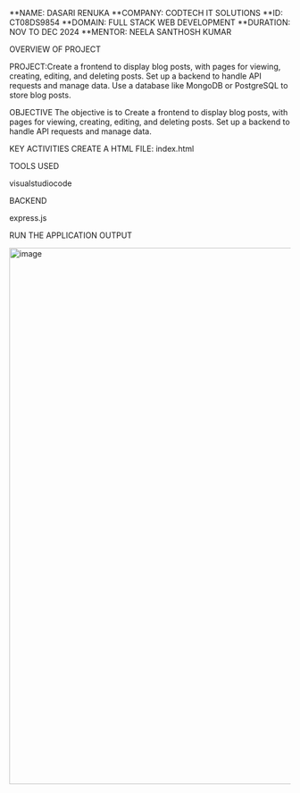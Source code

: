 **NAME: DASARI RENUKA
**COMPANY: CODTECH IT SOLUTIONS
**ID: CT08DS9854
**DOMAIN: FULL STACK WEB DEVELOPMENT
**DURATION: NOV TO DEC 2024
**MENTOR: NEELA SANTHOSH KUMAR

OVERVIEW OF PROJECT

PROJECT:Create a frontend to display blog posts, with pages for viewing,
creating, editing, and deleting posts. Set up a backend to
handle API requests and manage data. Use a database like
MongoDB or PostgreSQL to store blog posts.

OBJECTIVE
The objective is to Create a frontend to display blog posts, with pages for viewing,
creating, editing, and deleting posts. Set up a backend to
handle API requests and manage data.

KEY ACTIVITIES
CREATE A HTML FILE: index.html

TOOLS USED

visualstudiocode

BACKEND

express.js

RUN THE APPLICATION
OUTPUT

<img width="960" alt="image" src="https://github.com/user-attachments/assets/c9db04be-f761-4777-9f17-1a733577ca99">

